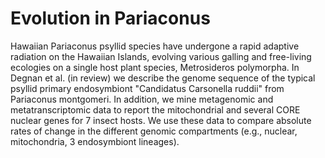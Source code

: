 # Evolution in Pariaconus

Hawaiian Pariaconus psyllid species have undergone a rapid adaptive radiation on the Hawaiian Islands, evolving various galling and free-living ecologies on a single host plant species, Metrosideros polymorpha. In Degnan et al. (in review) we describe the genome sequence of the typical psyllid primary endosymbiont "Candidatus Carsonella ruddii" from Pariaconus montgomeri. In addition, we mine metagenomic and metatranscriptomic data to report the mitochondrial and several CORE nuclear genes for 7 insect hosts. We use these data to compare absolute rates of change in the different genomic compartments (e.g., nuclear, mitochondria, 3 endosymbiont lineages).
